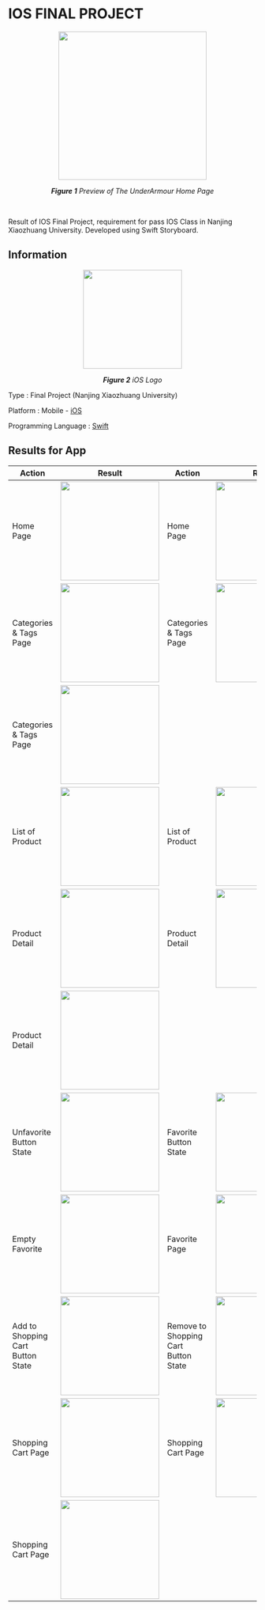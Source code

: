 # IOS FINAL PROJECT
 
<p align="center">
  <img src="https://user-images.githubusercontent.com/32255348/127984277-e82cb99b-65f5-464a-9ff1-07c1d5c61cbe.png" width="300" />
</p>

<p align="center"><i><b>Figure 1</b> Preview of The UnderArmour Home Page</i></p>

<br/>

Result of IOS Final Project, requirement for pass IOS Class in Nanjing Xiaozhuang University. Developed using Swift Storyboard.

## Information
<p align="center">
  <img src="https://upload.wikimedia.org/wikipedia/commons/thumb/c/ca/IOS_logo.svg/1200px-IOS_logo.svg.png" width="200"/>
</p>
<p align="center"><i><b>Figure 2</b> iOS Logo</i></p>

Type                  : Final Project (Nanjing Xiaozhuang University)

Platform              : Mobile - [iOS](https://www.apple.com/id/ios/ios-14/)

Programming Language  : [Swift](https://developer.apple.com/swift/)

## Results for App 
| Action                            | Result                                  | Action                            | Result                                  |
| -------------                     |------------------                       | -------------                     |------------------                       |
| Home Page                      | <img src="https://user-images.githubusercontent.com/32255348/127986403-71db59c7-81a5-464c-8676-1e62d18f049f.png" width="200" />      | Home Page             | <img src="https://user-images.githubusercontent.com/32255348/127985818-a96979e4-737e-4c4a-93d4-fa718590c62b.png" width="200" />      |
| Categories & Tags Page        | <img src="https://user-images.githubusercontent.com/32255348/127985498-964d420d-c2f6-4556-bb2b-3f8efd8c08ed.png" width="200" />      |  Categories & Tags Page                   | <img src="https://user-images.githubusercontent.com/32255348/127985510-abbd4466-764c-400f-943d-34ebcc3b3261.png" width="200" />      |
| Categories & Tags Page           | <img src="https://user-images.githubusercontent.com/32255348/127985515-aa54c788-f9e8-452e-901f-f4971afb5585.png" width="200" /> |  |       |
| List of Product             | <img src="https://user-images.githubusercontent.com/32255348/127986187-04020792-d5ce-4423-8f38-99d67530b45f.png" width="200" />      | List of Product            | <img src="https://user-images.githubusercontent.com/32255348/127986198-e4025f7d-a0e2-49a4-8eec-ff69e501d529.png" width="200" />      |
| Product Detail             | <img src="https://user-images.githubusercontent.com/32255348/127986793-280c3e51-f182-4e7c-a589-ea8cb467c9c5.png" width="200" />      | Product Detail            | <img src="https://user-images.githubusercontent.com/32255348/127986805-a3620e52-98d3-4b27-857b-3177976c2104.png" width="200" />      |
| Product Detail             | <img src="https://user-images.githubusercontent.com/32255348/127986781-64e41cef-2cb6-44f1-8738-9dc99afe92ae.png" width="200" />      |             |  |
| Unfavorite Button State             | <img src="https://user-images.githubusercontent.com/32255348/127987611-d7d12531-e476-41f4-8057-fc1adc60458c.png" width="200" />      | Favorite Button State            | <img src="https://user-images.githubusercontent.com/32255348/127987627-ac9b753d-5713-4071-a1ce-29d0bd849857.png" width="200" />      |
| Empty Favorite             | <img src="https://user-images.githubusercontent.com/32255348/127988217-e86ec4ed-a47c-49b3-ae49-2503cc8f1511.png" width="200" />      | Favorite Page            | <img src="https://user-images.githubusercontent.com/32255348/127988502-5efc008a-548a-4220-b551-4e7771918d74.png" width="200" />      |
| Add to Shopping Cart Button State             | <img src="https://user-images.githubusercontent.com/32255348/127988760-b8b98936-8325-464c-8b77-145571d449f7.png" width="200" />      | Remove to Shopping Cart Button State            | <img src="https://user-images.githubusercontent.com/32255348/127988747-1a29e346-5a2e-4120-ade3-62bbd69aef9a.png" width="200" />      |
| Shopping Cart Page             | <img src="https://user-images.githubusercontent.com/32255348/127989061-9c66d7cd-2fdd-4d04-b3b5-44f0288c3c5d.png" width="200" />      | Shopping Cart Page            | <img src="https://user-images.githubusercontent.com/32255348/127989068-18ab2d12-41ea-45ad-9cb4-e6c6aec991f7.png" width="200" />      |
| Shopping Cart Page             | <img src="https://user-images.githubusercontent.com/32255348/127989047-d7e7fc9c-11d3-4e1a-be6d-3f50ccc98240.png" width="200" />      |  |  |


